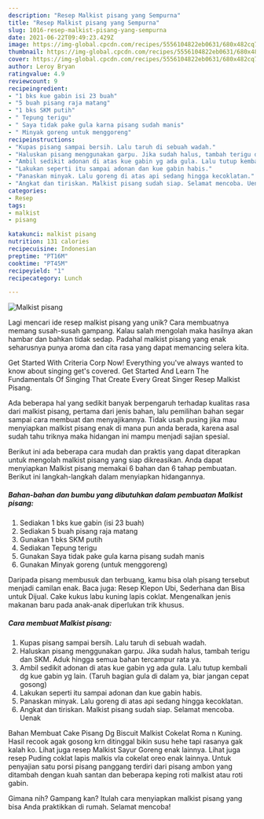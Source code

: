 ```yaml
---
description: "Resep Malkist pisang yang Sempurna"
title: "Resep Malkist pisang yang Sempurna"
slug: 1016-resep-malkist-pisang-yang-sempurna
date: 2021-06-22T09:49:23.429Z
image: https://img-global.cpcdn.com/recipes/5556104822eb0631/680x482cq70/malkist-pisang-foto-resep-utama.jpg
thumbnail: https://img-global.cpcdn.com/recipes/5556104822eb0631/680x482cq70/malkist-pisang-foto-resep-utama.jpg
cover: https://img-global.cpcdn.com/recipes/5556104822eb0631/680x482cq70/malkist-pisang-foto-resep-utama.jpg
author: Leroy Bryan
ratingvalue: 4.9
reviewcount: 9
recipeingredient:
- "1 bks kue gabin isi 23 buah"
- "5 buah pisang raja matang"
- "1 bks SKM putih"
- " Tepung terigu"
- " Saya tidak pake gula karna pisang sudah manis"
- " Minyak goreng untuk menggoreng"
recipeinstructions:
- "Kupas pisang sampai bersih. Lalu taruh di sebuah wadah."
- "Haluskan pisang menggunakan garpu. Jika sudah halus, tambah terigu dan SKM. Aduk hingga semua bahan tercampur rata ya."
- "Ambil sedikit adonan di atas kue gabin yg ada gula. Lalu tutup kembali dg kue gabin yg lain. (Taruh bagian gula di dalam ya, biar jangan cepat gosong)"
- "Lakukan seperti itu sampai adonan dan kue gabin habis."
- "Panaskan minyak. Lalu goreng di atas api sedang hingga kecoklatan."
- "Angkat dan tiriskan. Malkist pisang sudah siap. Selamat mencoba. Uenak"
categories:
- Resep
tags:
- malkist
- pisang

katakunci: malkist pisang 
nutrition: 131 calories
recipecuisine: Indonesian
preptime: "PT16M"
cooktime: "PT45M"
recipeyield: "1"
recipecategory: Lunch

---
```



![Malkist pisang](https://img-global.cpcdn.com/recipes/5556104822eb0631/680x482cq70/malkist-pisang-foto-resep-utama.jpg)

Lagi mencari ide resep malkist pisang yang unik? Cara membuatnya memang susah-susah gampang. Kalau salah mengolah maka hasilnya akan hambar dan bahkan tidak sedap. Padahal malkist pisang yang enak seharusnya punya aroma dan cita rasa yang dapat memancing selera kita.

Get Started With Criteria Corp Now! Everything you&#39;ve always wanted to know about singing get&#39;s covered. Get Started And Learn The Fundamentals Of Singing That Create Every Great Singer Resep Malkist Pisang.

Ada beberapa hal yang sedikit banyak berpengaruh terhadap kualitas rasa dari malkist pisang, pertama dari jenis bahan, lalu pemilihan bahan segar sampai cara membuat dan menyajikannya. Tidak usah pusing jika mau menyiapkan malkist pisang enak di mana pun anda berada, karena asal sudah tahu triknya maka hidangan ini mampu menjadi sajian spesial.


Berikut ini ada beberapa cara mudah dan praktis yang dapat diterapkan untuk mengolah malkist pisang yang siap dikreasikan. Anda dapat menyiapkan Malkist pisang memakai 6 bahan dan 6 tahap pembuatan. Berikut ini langkah-langkah dalam menyiapkan hidangannya.

<!--inarticleads1-->

##### Bahan-bahan dan bumbu yang dibutuhkan dalam pembuatan Malkist pisang:

1. Sediakan 1 bks kue gabin (isi 23 buah)
1. Sediakan 5 buah pisang raja matang
1. Gunakan 1 bks SKM putih
1. Sediakan  Tepung terigu
1. Gunakan  Saya tidak pake gula karna pisang sudah manis
1. Gunakan  Minyak goreng (untuk menggoreng)


Daripada pisang membusuk dan terbuang, kamu bisa olah pisang tersebut menjadi camilan enak. Baca juga: Resep Klepon Ubi, Sederhana dan Bisa untuk Dijual. Cake kukus labu kuning lapis coklat. Mengenalkan jenis makanan baru pada anak-anak diperlukan trik khusus. 

<!--inarticleads2-->

##### Cara membuat Malkist pisang:

1. Kupas pisang sampai bersih. Lalu taruh di sebuah wadah.
1. Haluskan pisang menggunakan garpu. Jika sudah halus, tambah terigu dan SKM. Aduk hingga semua bahan tercampur rata ya.
1. Ambil sedikit adonan di atas kue gabin yg ada gula. Lalu tutup kembali dg kue gabin yg lain. (Taruh bagian gula di dalam ya, biar jangan cepat gosong)
1. Lakukan seperti itu sampai adonan dan kue gabin habis.
1. Panaskan minyak. Lalu goreng di atas api sedang hingga kecoklatan.
1. Angkat dan tiriskan. Malkist pisang sudah siap. Selamat mencoba. Uenak


Bahan Membuat Cake Pisang Dg Biscuit Malkist Cokelat Roma n Kuning. Hasil recook agak gosong krn ditinggal bikin susu hehe tapi rasanya gak kalah ko. Lihat juga resep Malkist Sayur Goreng enak lainnya. Lihat juga resep Puding coklat lapis malkis vla cokelat oreo enak lainnya. Untuk penyajian satu porsi pisang panggang terdiri dari pisang ambon yang ditambah dengan kuah santan dan beberapa keping roti malkist atau roti gabin. 

Gimana nih? Gampang kan? Itulah cara menyiapkan malkist pisang yang bisa Anda praktikkan di rumah. Selamat mencoba!
